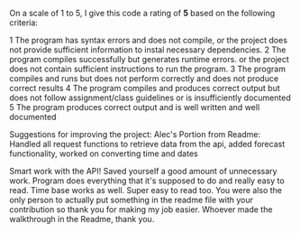 On a scale of 1 to 5, I give this code a rating of __5__ based on the following criteria:

1  The program has syntax errors and does not compile, or the project does not provide sufficient information to instal necessary dependencies.
2  The program compiles successfully but generates runtime errors. or the project does not contain sufficient instructions to run the program.
3  The program compiles and runs but does not perform correctly and does not produce correct results
4  The program compiles and produces correct output but does not follow assignment/class guidelines or is insufficiently documented
5  The program produces correct output and is well written and well documented

Suggestions for improving the project:
Alec's Portion from Readme: Handled all request functions to retrieve data from the api, added forecast functionality, worked on converting time and dates

Smart work with the API! Saved yourself a good amount of unnecessary work.  Program does everything that it's supposed to do and really easy to read.  Time base works as well.  Super easy to read too.  You were also the only person to actually put something in the readme file with your contribution so thank you for making my job easier.  Whoever made the walkthrough in the Readme, thank you.
